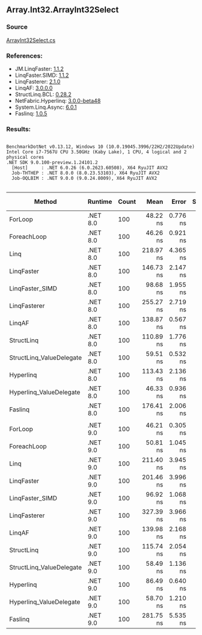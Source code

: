 ﻿## Array.Int32.ArrayInt32Select

### Source
[ArrayInt32Select.cs](../LinqBenchmarks/Array/Int32/ArrayInt32Select.cs)

### References:
- JM.LinqFaster: [1.1.2](https://www.nuget.org/packages/JM.LinqFaster/1.1.2)
- LinqFaster.SIMD: [1.1.2](https://www.nuget.org/packages/LinqFaster.SIMD/1.0.3)
- LinqFasterer: [2.1.0](https://www.nuget.org/packages/LinqFasterer/2.1.0)
- LinqAF: [3.0.0.0](https://www.nuget.org/packages/LinqAF/3.0.0.0)
- StructLinq.BCL: [0.28.2](https://www.nuget.org/packages/StructLinq/0.28.2)
- NetFabric.Hyperlinq: [3.0.0-beta48](https://www.nuget.org/packages/NetFabric.Hyperlinq/3.0.0-beta48)
- System.Linq.Async: [6.0.1](https://www.nuget.org/packages/System.Linq.Async/6.0.1)
- Faslinq: [1.0.5](https://www.nuget.org/packages/Faslinq/1.0.5)

### Results:
```

BenchmarkDotNet v0.13.12, Windows 10 (10.0.19045.3996/22H2/2022Update)
Intel Core i7-7567U CPU 3.50GHz (Kaby Lake), 1 CPU, 4 logical and 2 physical cores
.NET SDK 9.0.100-preview.1.24101.2
  [Host]     : .NET 6.0.26 (6.0.2623.60508), X64 RyuJIT AVX2
  Job-THTHEP : .NET 8.0.0 (8.0.23.53103), X64 RyuJIT AVX2
  Job-OQLBIM : .NET 9.0.0 (9.0.24.8009), X64 RyuJIT AVX2


```
| Method                   | Runtime  | Count | Mean      | Error    | StdDev   | Median    | Ratio        | RatioSD | Gen0   | Allocated | Alloc Ratio |
|------------------------- |--------- |------ |----------:|---------:|---------:|----------:|-------------:|--------:|-------:|----------:|------------:|
| ForLoop                  | .NET 8.0 | 100   |  48.22 ns | 0.776 ns | 0.648 ns |  48.03 ns |     baseline |         |      - |         - |          NA |
| ForeachLoop              | .NET 8.0 | 100   |  46.26 ns | 0.921 ns | 1.024 ns |  45.80 ns | 1.04x faster |   0.02x |      - |         - |          NA |
| Linq                     | .NET 8.0 | 100   | 218.97 ns | 4.365 ns | 9.207 ns | 213.65 ns | 4.58x slower |   0.23x | 0.0229 |      48 B |          NA |
| LinqFaster               | .NET 8.0 | 100   | 146.73 ns | 2.147 ns | 2.386 ns | 145.93 ns | 3.05x slower |   0.07x | 0.2027 |     424 B |          NA |
| LinqFaster_SIMD          | .NET 8.0 | 100   |  98.68 ns | 1.955 ns | 2.092 ns |  97.77 ns | 2.05x slower |   0.06x | 0.2027 |     424 B |          NA |
| LinqFasterer             | .NET 8.0 | 100   | 255.27 ns | 2.719 ns | 2.410 ns | 254.40 ns | 5.30x slower |   0.10x | 0.2179 |     456 B |          NA |
| LinqAF                   | .NET 8.0 | 100   | 138.87 ns | 0.567 ns | 0.443 ns | 138.87 ns | 2.88x slower |   0.04x |      - |         - |          NA |
| StructLinq               | .NET 8.0 | 100   | 110.89 ns | 1.776 ns | 1.662 ns | 110.67 ns | 2.31x slower |   0.05x | 0.0153 |      32 B |          NA |
| StructLinq_ValueDelegate | .NET 8.0 | 100   |  59.51 ns | 0.532 ns | 0.444 ns |  59.39 ns | 1.23x slower |   0.02x |      - |         - |          NA |
| Hyperlinq                | .NET 8.0 | 100   | 113.43 ns | 2.136 ns | 3.627 ns | 111.64 ns | 2.36x slower |   0.08x |      - |         - |          NA |
| Hyperlinq_ValueDelegate  | .NET 8.0 | 100   |  46.33 ns | 0.936 ns | 1.041 ns |  45.84 ns | 1.03x faster |   0.03x |      - |         - |          NA |
| Faslinq                  | .NET 8.0 | 100   | 176.41 ns | 2.006 ns | 1.675 ns | 175.92 ns | 3.66x slower |   0.07x | 0.2027 |     424 B |          NA |
|                          |          |       |           |          |          |           |              |         |        |           |             |
| ForLoop                  | .NET 9.0 | 100   |  46.21 ns | 0.305 ns | 0.238 ns |  46.18 ns |     baseline |         |      - |         - |          NA |
| ForeachLoop              | .NET 9.0 | 100   |  50.81 ns | 1.045 ns | 1.803 ns |  50.30 ns | 1.09x slower |   0.04x |      - |         - |          NA |
| Linq                     | .NET 9.0 | 100   | 211.40 ns | 3.945 ns | 8.147 ns | 207.05 ns | 4.54x slower |   0.16x | 0.0229 |      48 B |          NA |
| LinqFaster               | .NET 9.0 | 100   | 201.46 ns | 3.996 ns | 4.908 ns | 199.86 ns | 4.37x slower |   0.15x | 0.2027 |     424 B |          NA |
| LinqFaster_SIMD          | .NET 9.0 | 100   |  96.92 ns | 1.068 ns | 0.892 ns |  96.83 ns | 2.10x slower |   0.03x | 0.2027 |     424 B |          NA |
| LinqFasterer             | .NET 9.0 | 100   | 327.39 ns | 3.966 ns | 3.312 ns | 326.38 ns | 7.08x slower |   0.07x | 0.2179 |     456 B |          NA |
| LinqAF                   | .NET 9.0 | 100   | 139.98 ns | 2.168 ns | 1.810 ns | 139.57 ns | 3.02x slower |   0.04x |      - |         - |          NA |
| StructLinq               | .NET 9.0 | 100   | 115.74 ns | 2.054 ns | 3.010 ns | 114.69 ns | 2.49x slower |   0.07x | 0.0153 |      32 B |          NA |
| StructLinq_ValueDelegate | .NET 9.0 | 100   |  58.49 ns | 1.136 ns | 1.007 ns |  58.13 ns | 1.27x slower |   0.03x |      - |         - |          NA |
| Hyperlinq                | .NET 9.0 | 100   |  86.49 ns | 0.640 ns | 0.500 ns |  86.34 ns | 1.87x slower |   0.01x |      - |         - |          NA |
| Hyperlinq_ValueDelegate  | .NET 9.0 | 100   |  58.70 ns | 1.210 ns | 2.302 ns |  57.58 ns | 1.29x slower |   0.07x |      - |         - |          NA |
| Faslinq                  | .NET 9.0 | 100   | 281.75 ns | 5.535 ns | 6.152 ns | 278.32 ns | 6.07x slower |   0.12x | 0.2027 |     424 B |          NA |
